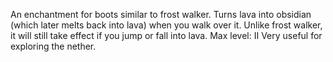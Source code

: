An enchantment for boots similar to frost walker. Turns lava into obsidian (which later melts back into lava) when you walk over it. Unlike frost walker, it will still take effect if you jump or fall into lava.
Max level: II
Very useful for exploring the nether.